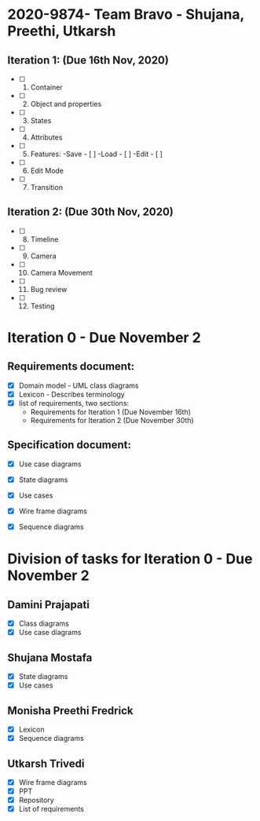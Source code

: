 # 2020-9874- Team Bravo - Shujana, Preethi, Utkarsh

## Iteration 1: (Due 16th Nov, 2020)

- [ ] 1. Container
- [ ] 2. Object and properties
- [ ] 3. States
- [ ] 4. Attributes
- [ ] 5. Features:
      -Save - [ ]
      -Load - [ ]
      -Edit - [ ]
- [ ] 6. Edit Mode
- [ ] 7. Transition


## Iteration 2: (Due 30th Nov, 2020)

- [ ] 8.  Timeline
- [ ] 9.  Camera
- [ ] 10. Camera Movement
- [ ] 11. Bug review
- [ ] 12. Testing


# Iteration 0 - Due November 2

## Requirements document:
  - [x] Domain model - UML class diagrams
  - [x] Lexicon - Describes terminology
  - [x] list of requirements, two sections:
    - Requirements for Iteration 1 (Due November 16th)
    - Requirements for Iteration 2 (Due November 30th)

## Specification document:
  - [x] Use case diagrams
  - [x] State diagrams
  - [x] Use cases
  - [x] Wire frame diagrams
  - [x] Sequence diagrams


# Division of tasks for Iteration 0 - Due November 2  

## Damini Prajapati
 - [x] Class diagrams
 - [x] Use case diagrams

## Shujana Mostafa
  - [x] State diagrams
  - [x] Use cases

## Monisha Preethi Fredrick
  - [x] Lexicon
  - [x] Sequence diagrams

## Utkarsh Trivedi
  - [x] Wire frame diagrams
  - [x] PPT
  - [x] Repository
  - [x] List of requirements
